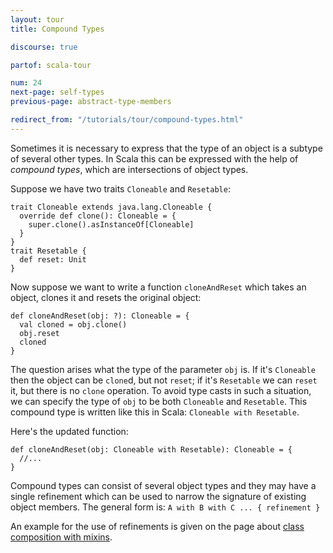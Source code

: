 ```yaml
---
layout: tour
title: Compound Types

discourse: true

partof: scala-tour

num: 24
next-page: self-types
previous-page: abstract-type-members

redirect_from: "/tutorials/tour/compound-types.html"
---
```


Sometimes it is necessary to express that the type of an object is a subtype of several other types. In Scala this can be expressed with the help of *compound types*, which are intersections of object types.

Suppose we have two traits `Cloneable` and `Resetable`:

```tut
trait Cloneable extends java.lang.Cloneable {
  override def clone(): Cloneable = {
    super.clone().asInstanceOf[Cloneable]
  }
}
trait Resetable {
  def reset: Unit
}
```

Now suppose we want to write a function `cloneAndReset` which takes an object, clones it and resets the original object:

```
def cloneAndReset(obj: ?): Cloneable = {
  val cloned = obj.clone()
  obj.reset
  cloned
}
```

The question arises what the type of the parameter `obj` is. If it's `Cloneable` then the object can be `clone`d, but not `reset`; if it's `Resetable` we can `reset` it, but there is no `clone` operation. To avoid type casts in such a situation, we can specify the type of `obj` to be both `Cloneable` and `Resetable`. This compound type is written like this in Scala: `Cloneable with Resetable`.

Here's the updated function:

```
def cloneAndReset(obj: Cloneable with Resetable): Cloneable = {
  //...
}
```

Compound types can consist of several object types and they may have a single refinement which can be used to narrow the signature of existing object members.
The general form is: `A with B with C ... { refinement }`

An example for the use of refinements is given on the page about [class composition with mixins](mixin-class-composition.html).
